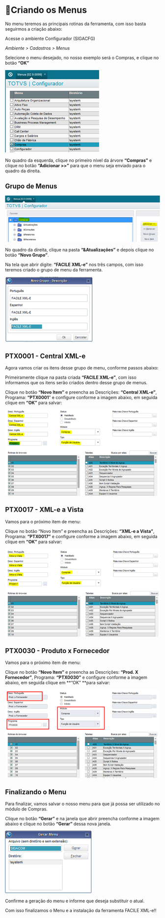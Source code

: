 # 🎯Criando os Menus

No menu teremos as principais rotinas da ferramenta, com isso basta seguirmos a criação abaixo:

Acesse o ambiente Configurador (SIGACFG) 

*Ambiente > Cadastros > Menus*

Selecione o menu desejado, no nosso exemplo será o Compras, e clique no botão **“OK”**

![Menu](../../assets/xmle_menu1.png "Menu")

No quadro da esquerda, clique no primeiro nível da árvore **“Compras”** e clique no botão **“Adicionar >>”** para que o menu seja enviado para o quadro da direita.

## Grupo de Menus

![Menu](../../assets/xmle_menu2.png "Menu")

No quadro da direita, clique na pasta **“&Atualizações”** e depois clique no botão **“Novo Grupo”**.

Na tela que abrir digite: **“FACILE XML-e”** nos três campos, com isso teremos criado o grupo de menu da ferramenta.

![Menu](../../assets/xmle_menu3.png "Menu")

## PTX0001 - Central XML-e

Agora vamos criar os itens desse grupo de menu, conforme passos abaixo:

Primeiramente clique na pasta criada **“FACILE XML-e”**, com isso informamos que os itens serão criados dentro desse grupo de menus.

Clique no botão **“Novo Item”** e preencha as Descrições: **“Central XML-e”**, Programa: **“PTX0001**” e configure conforme a imagem abaixo, em seguida clique em **“OK”** para salvar:

![Menu](../../assets/xmle_menu4.png "Menu")

## PTX0017 - XML-e a Vista

Vamos para o próximo item de menu:

Clique no botão “Novo Item” e preencha as Descrições: **“XML-e a Vista”**, Programa: **“PTX0017”** e configure conforme a imagem abaixo, em seguida clique em **“OK”** para salvar:

![Menu](../../assets/xmle_menu5.png "Menu")

## PTX0030 - Produto x Fornecedor

Vamos para o próximo item de menu:

Clique no botão **“Novo Item”** e preencha as Descrições: **“Prod. X Fornecedor”**, Programa: **“PTX0030”** e configure conforme a imagem abaixo, em seguida clique em **“OK” **para salvar:

![Menu](../../assets/xmle_menu6.png "Menu")

## Finalizando o Menu

Para finalizar, vamos salvar o nosso menu para que já possa ser utilizado no módulo de Compras.

Clique no botão **“Gerar”** e na janela que abrir preencha conforme a imagem abaixo e clique no botão **“Gerar”** dessa nova janela.

![Menu](../../assets/xmle_menu7.png "Menu")

Confirme a geração do menu e informe que deseja substituir o atual.

Com isso finalizamos o Menu e a instalação da ferramenta FACILE XML-e!!
